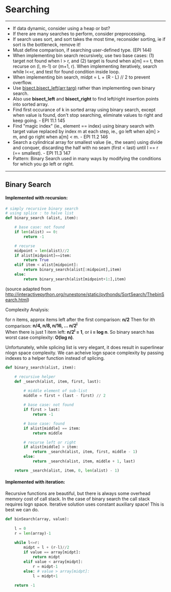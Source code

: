 # Searching

---

* If data dynamic, consider using a heap or bst?
* If there are many searches to perform, consider preprocessing.
* If search uses sort, and sort takes the most time, reconsider sorting, ie if sort is the bottleneck, remove it!
* Must define comparison, if searching user-defined type. (EPI 144)
* When implementing bin search recursively, use two base cases: (1) target not found when l > r, and (2) target is found when a[m] == t, then recurse on (l, m-1) or (m+1, r). When implementing iteratively, search while l<=r, and test for found condition inside loop.
* When implementing bin search, midpt = L + (R - L) // 2 to prevent overflow.
* Use [bisect.bisect_left(arr,targ)](https://docs.python.org/2/library/bisect.html) rather than implementing own binary search.
* Also use **bisect_left** and **bisect_right** to find left/right insertion points into sorted array.
* Find first occurance of k in sorted array using binary search, except when value is found, don't stop searching, eliminate values to right and keep going. - EPI 11.1 145
* Find "magic index" (ie., element == index) using binary search with target value replaced by index m at each step, ie., go left when a[m] > m, and go right when a[m] < m. - EPI 11.2 146
* Search a cylindrical array for smallest value (ie., the seam) using divide and conquer, discarding the half with no seam (first < last) until l == r (== smallest). - EPI 11.3 147
* Pattern: Binary Search used in many ways by modifying the conditions for which you go left or right.

---

## Binary Search

#### Implemented with recursion:

```python
# simply recursive binary search
# using splice : to halve list
def binary_search (alist, item):

    # base case: not found
    if len(alist) == 0:
        return -1

    # recurse
    midpoint = len(alist)//2
    if alist[midpoint]==item:
        return True
    elif item < alist[midpoint]:
        return binary_search(alist[:midpoint],item)
    else:
        return binary_search(alist[midpoint+1:],item)
```
(source adapted from http://interactivepython.org/runestone/static/pythonds/SortSearch/ThebinSearch.html)

Complexity Analysis: 

for n items, approx items left after the first comparison: 
    **n/2**
Then for ith comparison:
    **n/4, n/8, n/16, ... n/2<sup>i</sup>**  
When there is just 1 item left:
    **n/2<sup>i</sup> = 1**, or **i = log n**. 
So binary search has worst case complexity: 
    **O(log n)**.

Unfortunately, while splicing list is very elegant, it does result in superlinear nlogn space complexity. We can acheive logn space complexity by passing indexes to a helper function instead of splicing.

```python
def binary_search(alist, item):

    # recursive helper
    def _search(alist, item, first, last):

        # middle element of sub-list
        middle = first + (last - first) // 2 
              
        # base case: not found  
        if first > last:
            return -1

        # base case: found    
        if alist[middle] == item:
            return middle

        # recurse left or right
        if alist[middle] > item:
            return _search(alist, item, first, middle - 1)
        else:
            return _search(alist, item, middle + 1, last)

    return _search(alist, item, 0, len(alist) - 1)

```

#### Implemented with iteration:

Recursive functions are beautiful, but there is always some overhead memory cost of call stack. In the case of binary search the call stack requires logn space. Iterative solution uses constant auxiliary space! This is best we can do.

```py
def binSearch(array, value):
    
    l = 0
    r = len(array)-1
    
    while l<=r:
        midpt = l + (r-l)//2
        if value == array[midpt]:
            return midpt
        elif value < array[midpt]:
            r = midpt-1
        else: # value > array[midpt]:
            l = midpt+1
        
    return -1
```
